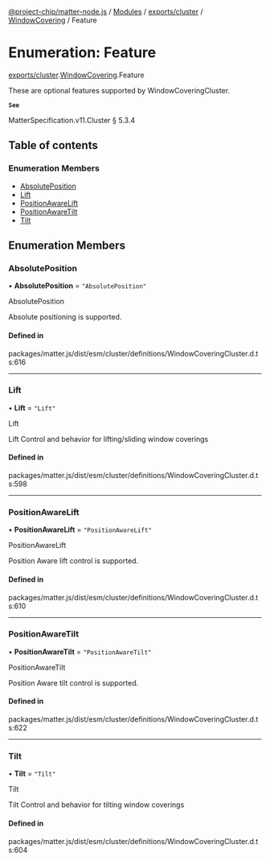 [@project-chip/matter-node.js](../README.md) / [Modules](../modules.md) / [exports/cluster](../modules/exports_cluster.md) / [WindowCovering](../modules/exports_cluster.WindowCovering.md) / Feature

# Enumeration: Feature

[exports/cluster](../modules/exports_cluster.md).[WindowCovering](../modules/exports_cluster.WindowCovering.md).Feature

These are optional features supported by WindowCoveringCluster.

**`See`**

MatterSpecification.v11.Cluster § 5.3.4

## Table of contents

### Enumeration Members

- [AbsolutePosition](exports_cluster.WindowCovering.Feature.md#absoluteposition)
- [Lift](exports_cluster.WindowCovering.Feature.md#lift)
- [PositionAwareLift](exports_cluster.WindowCovering.Feature.md#positionawarelift)
- [PositionAwareTilt](exports_cluster.WindowCovering.Feature.md#positionawaretilt)
- [Tilt](exports_cluster.WindowCovering.Feature.md#tilt)

## Enumeration Members

### AbsolutePosition

• **AbsolutePosition** = ``"AbsolutePosition"``

AbsolutePosition

Absolute positioning is supported.

#### Defined in

packages/matter.js/dist/esm/cluster/definitions/WindowCoveringCluster.d.ts:616

___

### Lift

• **Lift** = ``"Lift"``

Lift

Lift Control and behavior for lifting/sliding window coverings

#### Defined in

packages/matter.js/dist/esm/cluster/definitions/WindowCoveringCluster.d.ts:598

___

### PositionAwareLift

• **PositionAwareLift** = ``"PositionAwareLift"``

PositionAwareLift

Position Aware lift control is supported.

#### Defined in

packages/matter.js/dist/esm/cluster/definitions/WindowCoveringCluster.d.ts:610

___

### PositionAwareTilt

• **PositionAwareTilt** = ``"PositionAwareTilt"``

PositionAwareTilt

Position Aware tilt control is supported.

#### Defined in

packages/matter.js/dist/esm/cluster/definitions/WindowCoveringCluster.d.ts:622

___

### Tilt

• **Tilt** = ``"Tilt"``

Tilt

Tilt Control and behavior for tilting window coverings

#### Defined in

packages/matter.js/dist/esm/cluster/definitions/WindowCoveringCluster.d.ts:604
